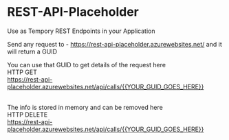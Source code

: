 # REST-API-Placeholder
Use as Tempory REST Endpoints in your Application 

Send any request to - https://rest-api-placeholder.azurewebsites.net/  and it will return a GUID

You can use that GUID to get details of the request here  <br /> 
HTTP GET <br /> 
https://rest-api-placeholder.azurewebsites.net/api/calls/{{YOUR_GUID_GOES_HERE}} <br /> <br /> 

The info is stored in memory and can be removed here <br /> 
HTTP DELETE <br /> 
https://rest-api-placeholder.azurewebsites.net/api/calls/{{YOUR_GUID_GOES_HERE}}
